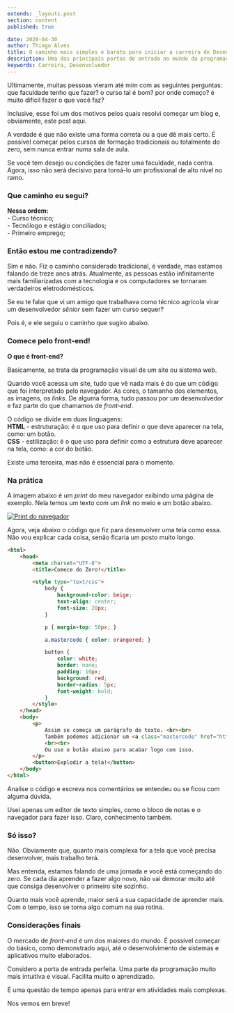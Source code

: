 ```yaml
---
extends: _layouts.post
section: content
published: true

date: 2020-04-30
author: Thiago Alves
title: O caminho mais simples e barato para iniciar a carreira de Desenvolvedor
description: Uma das principais portas de entrada no mundo da programação. HTML e CSS são as linguagens mais intuitivas do mercado.
keywords: Carreira, Desenvolvedor
---
```


Ultimamente, muitas pessoas vieram até mim com as seguintes perguntas: que faculdade tenho que fazer? o curso tal é bom? por onde começo? é muito difícil fazer o que você faz?

Inclusive, esse foi um dos motivos pelos quais resolvi começar um blog e, obviamente, este post aqui.

A verdade é que não existe uma forma correta ou a que dê mais certo. É possível começar pelos cursos de formação tradicionais ou totalmente do zero, sem nunca entrar numa sala de aula.

Se você tem desejo ou condições de fazer uma faculdade, nada contra. Agora, isso não será decisivo para torná-lo um profissional de alto nível no ramo. 

### Que caminho eu segui? 

**Nessa ordem:**  
    - Curso técnico;  
    - Tecnólogo e estágio conciliados;  
    - Primeiro emprego; 

### Então estou me contradizendo? 

Sim e não. Fiz o caminho considerado tradicional, é verdade, mas estamos falando de treze anos atrás. Atualmente, as pessoas estão infinitamente mais familiarizadas com a tecnologia e os computadores se tornaram verdadeiros eletrodomésticos.

Se eu te falar que vi um amigo que trabalhava como técnico agrícola virar um desenvolvedor _sênior_ sem fazer um curso sequer?

Pois é, e ele seguiu o caminho que sugiro abaixo. 

### Comece pelo front-end!

**O que é front-end?**

Basicamente, se trata da programação visual de um site ou sistema web. 

Quando você acessa um site, tudo que vê nada mais é do que um código que foi interpretado pelo navegador. As cores, o tamanho dos elementos, as imagens, os _links_. De alguma forma, tudo passou por um desenvolvedor e faz parte do que chamamos de _front-end_.

O código se divide em duas linguagens:   
**HTML** - estruturação: é o que uso para definir o que deve aparecer na tela, como: um botão.  
**CSS** - estilização: é o que uso para definir como a estrutura deve aparecer na tela, como: a cor do botão.  

Existe uma terceira, mas não é essencial para o momento.

### Na prática

A imagem abaixo é um _print_ do meu navegador exibindo uma página de exemplo. Nela temos um texto com um _link_ no meio e um botão abaixo.

<a href="/assets/images/post-start-developer-career/example.png" target="_blank" title="Clique para ampliar a imagem">
    <img src="/assets/images/post-start-developer-career/example.png" alt="Print do navegador" />
</a>

Agora, veja abaixo o código que fiz para desenvolver uma tela como essa. Não vou explicar cada coisa, senão ficaria um posto muito longo.

```html
<html>
    <head>
        <meta charset="UTF-8">
        <title>Comece do Zero!</title>

        <style type="text/css">
            body {
                background-color: beige;
                text-align: center;
                font-size: 20px;
            }

            p { margin-top: 50px; }

            a.mastercode { color: orangered; }

            button {
                color: white;
                border: none;
                padding: 10px;
                background: red;
                border-radius: 5px;
                font-weight: bold;
            }
        </style>
    </head>
    <body>
        <p>
            Assim se começa um parágrafo de texto. <br><br>
            Também podemos adicionar um <a class="mastercode" href="https://mastercode.dev">link</a> para você acessar a página inicial.
            <br><br>
            Ou use o botão abaixo para acabar logo com isso.
        </p>
        <button>Explodir a tela!</button>
    </body>
</html>
```

Analise o código e escreva nos comentários se entendeu ou se ficou com alguma dúvida.

Usei apenas um editor de texto simples, como o bloco de notas e o navegador para fazer isso. Claro, conhecimento também.

### Só isso?

Não. Obviamente que, quanto mais complexa for a tela que você precisa desenvolver, mais trabalho terá.

Mas entenda, estamos falando de uma jornada e você está começando do zero. Se cada dia aprender a fazer algo novo, não vai demorar muito até que consiga desenvolver o primeiro site sozinho. 

Quanto mais você aprende, maior será a sua capacidade de aprender mais. Com o tempo, isso se torna algo comum na sua rotina.

### Considerações finais

O mercado de _front-end_ é um dos maiores do mundo. É possível começar do básico, como demonstrado aqui, até o desenvolvimento de sistemas e aplicativos muito elaborados.

Considero a porta de entrada perfeita. Uma parte da programação muito mais intuitiva e visual. Facilita muito o aprendizado. 

É uma questão de tempo apenas para entrar em atividades mais complexas.

Nos vemos em breve!